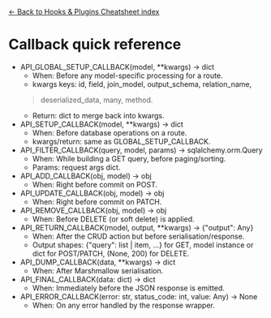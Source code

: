 [← Back to Hooks & Plugins Cheatsheet index](index.md)

# Callback quick reference
- API_GLOBAL_SETUP_CALLBACK(model, **kwargs) -> dict
  - When: Before any model-specific processing for a route.
  - kwargs keys: id, field, join_model, output_schema, relation_name,
  > deserialized_data, many, method.
  - Return: dict to merge back into kwargs.
- API_SETUP_CALLBACK(model, **kwargs) -> dict
  - When: Before database operations on a route.
  - kwargs/return: same as GLOBAL_SETUP_CALLBACK.
- API_FILTER_CALLBACK(query, model, params) -> sqlalchemy.orm.Query
  - When: While building a GET query, before paging/sorting.
  - Params: request args dict.
- API_ADD_CALLBACK(obj, model) -> obj
  - When: Right before commit on POST.
- API_UPDATE_CALLBACK(obj, model) -> obj
  - When: Right before commit on PATCH.
- API_REMOVE_CALLBACK(obj, model) -> obj
  - When: Before DELETE (or soft delete) is applied.
- API_RETURN_CALLBACK(model, output, **kwargs) -> {"output": Any}
  - When: After the CRUD action but before serialisation/response.
  - Output shapes: {"query": list | item, ...} for GET, model instance or dict for POST/PATCH, (None, 200) for DELETE.
- API_DUMP_CALLBACK(data, **kwargs) -> dict
  - When: After Marshmallow serialisation.
- API_FINAL_CALLBACK(data: dict) -> dict
  - When: Immediately before the JSON response is emitted.
- API_ERROR_CALLBACK(error: str, status_code: int, value: Any) -> None
  - When: On any error handled by the response wrapper.

